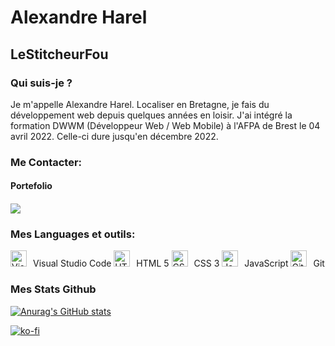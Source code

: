 <h1>Alexandre Harel</h1>

<h2>LeStitcheurFou</h2>

<h3>Qui suis-je ?</h2>

<p>Je m'appelle Alexandre Harel. Localiser en Bretagne, je fais du développement web depuis quelques années en loisir.
J'ai intégré la formation DWWM (Développeur Web / Web Mobile) à l'AFPA de Brest le 04 avril 2022. Celle-ci dure jusqu'en décembre 2022.</p>

<h3> Me Contacter:</h3>

<h4>Portefolio<h4>
<a href="https://www.mywebsoluce.fr"><img src="https://lestitcheurf0u.github.io/imgs/planet.svg"></a> 

<h3>Mes Languages et outils:</h3>

<img alt="Visual Studio Code" width="26px" src="https://cdn.jsdelivr.net/gh/devicons/devicon/icons/vscode/vscode-original.svg" style="padding-right:10px;" /><span>Visual Studio Code</span>
<img alt="HTML5" width="26px" src="https://cdn.jsdelivr.net/gh/devicons/devicon/icons/html5/html5-original.svg" style="padding-right:10px;" /><span>HTML 5</span>
<img alt="CSS3" width="26px" src="https://cdn.jsdelivr.net/gh/devicons/devicon/icons/css3/css3-original.svg" style="padding-right:10px;" /><span>CSS 3</span>
<img alt="JavaScript" width="26px" src="https://cdn.jsdelivr.net/gh/devicons/devicon/icons/javascript/javascript-original.svg" style="padding-right:10px;" /><span>JavaScript</span>
<img alt="Git" width="26px" src="https://cdn.jsdelivr.net/gh/devicons/devicon/icons/git/git-original.svg" style="padding-right:10px;" /><span>Git</span>


<h3>Mes Stats Github</h3>

[![Anurag's GitHub stats](https://github-readme-stats.vercel.app/api?username=LeStitcheurF0u&show_icons=true&hide_border=false&title_color=3B1F94f&icon_color=FFE500&bg_color=09131B&text_color=ffffff&border_color=0c1a25)](https://github.com/anuraghazra/github-readme-stats)
  
 [![ko-fi](https://ko-fi.com/img/githubbutton_sm.svg)](https://ko-fi.com/J3J8IE12T)
